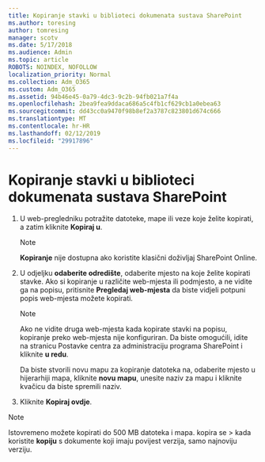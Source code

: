 ```yaml
---
title: Kopiranje stavki u biblioteci dokumenata sustava SharePoint
ms.author: toresing
author: tomresing
manager: scotv
ms.date: 5/17/2018
ms.audience: Admin
ms.topic: article
ROBOTS: NOINDEX, NOFOLLOW
localization_priority: Normal
ms.collection: Adm_O365
ms.custom: Adm_O365
ms.assetid: 94b46e45-0a79-4dc3-9c2b-94fb021a7f4a
ms.openlocfilehash: 2bea9fea9ddaca686a5c4fb1cf629cb1a0ebea63
ms.sourcegitcommit: dd43cc0a9470f98b8ef2a3787c823801d674c666
ms.translationtype: MT
ms.contentlocale: hr-HR
ms.lasthandoff: 02/12/2019
ms.locfileid: "29917896"
---
```

# <a name="copy-items-in-a-sharepoint-document-library"></a>Kopiranje stavki u biblioteci dokumenata sustava SharePoint

1. U web-pregledniku potražite datoteke, mape ili veze koje želite kopirati, a zatim kliknite **Kopiraj u**.
    
    > [!NOTE]
    > **Kopiranje** nije dostupna ako koristite klasični doživljaj SharePoint Online. 
  
2. U odjeljku **odaberite odredište**, odaberite mjesto na koje želite kopirati stavke. Ako si kopiranje u različite web-mjesta ili podmjesto, a ne vidite ga na popisu, pritisnite **Pregledaj web-mjesta** da biste vidjeli potpuni popis web-mjesta možete kopirati. 
    
    > [!NOTE]
    > Ako ne vidite druga web-mjesta kada kopirate stavki na popisu, kopiranje preko web-mjesta nije konfiguriran. Da biste omogućili, idite na stranicu Postavke centra za administraciju programa SharePoint i kliknite **u redu**. 
  
    Da biste stvorili novu mapu za kopiranje datoteka na, odaberite mjesto u hijerarhiji mapa, kliknite **novu mapu**, unesite naziv za mapu i kliknite kvačicu da biste spremili naziv.
    
3. Kliknite **Kopiraj ovdje**.
    
> [!NOTE]
>  Istovremeno možete kopirati do 500 MB datoteka i mapa. kopira se > kada koristite **kopiju** s dokumente koji imaju povijest verzija, samo najnoviju verziju. 
  

